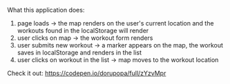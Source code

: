 What this application does:

1. page loads -> the map renders on the user's current location and the workouts found in the localStorage will render
2. user clicks on map -> the workout form renders
3. user submits new workout -> a marker appears on the map, the workout saves in localStorage and renders in the list
4. user clicks on workout in the list -> map moves to the workout location

Check it out: https://codepen.io/dorupopa/full/zYzvMpr
